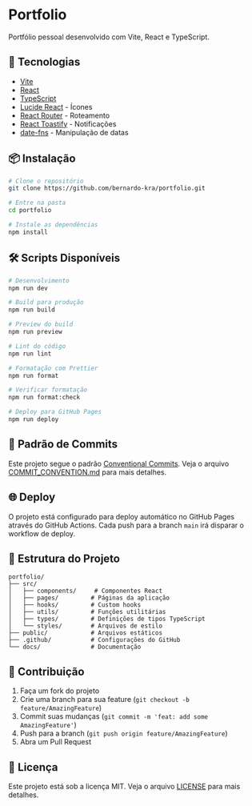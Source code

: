 # Portfolio

Portfólio pessoal desenvolvido com Vite, React e TypeScript.

## 🚀 Tecnologias

- [Vite](https://vitejs.dev/)
- [React](https://reactjs.org/)
- [TypeScript](https://www.typescriptlang.org/)
- [Lucide React](https://lucide.dev/) - Ícones
- [React Router](https://reactrouter.com/) - Roteamento
- [React Toastify](https://fkhadra.github.io/react-toastify/) - Notificações
- [date-fns](https://date-fns.org/) - Manipulação de datas

## 📦 Instalação

```bash
# Clone o repositório
git clone https://github.com/bernardo-kra/portfolio.git

# Entre na pasta
cd portfolio

# Instale as dependências
npm install
```

## 🛠️ Scripts Disponíveis

```bash
# Desenvolvimento
npm run dev

# Build para produção
npm run build

# Preview do build
npm run preview

# Lint do código
npm run lint

# Formatação com Prettier
npm run format

# Verificar formatação
npm run format:check

# Deploy para GitHub Pages
npm run deploy
```

## 📝 Padrão de Commits

Este projeto segue o padrão [Conventional Commits](https://www.conventionalcommits.org/). Veja o arquivo [COMMIT_CONVENTION.md](./COMMIT_CONVENTION.md) para mais detalhes.

## 🌐 Deploy

O projeto está configurado para deploy automático no GitHub Pages através do GitHub Actions. Cada push para a branch `main` irá disparar o workflow de deploy.

## 📁 Estrutura do Projeto

```
portfolio/
├── src/
│   ├── components/     # Componentes React
│   ├── pages/         # Páginas da aplicação
│   ├── hooks/         # Custom hooks
│   ├── utils/         # Funções utilitárias
│   ├── types/         # Definições de tipos TypeScript
│   └── styles/        # Arquivos de estilo
├── public/            # Arquivos estáticos
├── .github/           # Configurações do GitHub
└── docs/              # Documentação
```

## 🤝 Contribuição

1. Faça um fork do projeto
2. Crie uma branch para sua feature (`git checkout -b feature/AmazingFeature`)
3. Commit suas mudanças (`git commit -m 'feat: add some AmazingFeature'`)
4. Push para a branch (`git push origin feature/AmazingFeature`)
5. Abra um Pull Request

## 📄 Licença

Este projeto está sob a licença MIT. Veja o arquivo [LICENSE](LICENSE) para mais detalhes.
